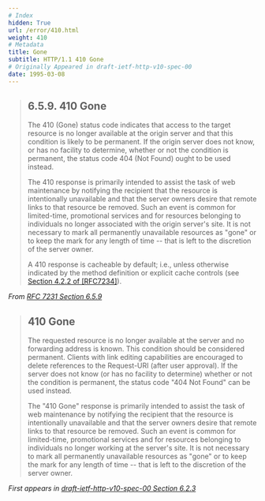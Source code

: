 ```yaml
---
# Index
hidden: True
url: /error/410.html
weight: 410
# Metadata
title: Gone
subtitle: HTTP/1.1 410 Gone
# Originally Appeared in draft-ietf-http-v10-spec-00
date: 1995-03-08
---
```


> ## 6.5.9.  410 Gone
>
> The 410 (Gone) status code indicates that access to the target
> resource is no longer available at the origin server and that this
> condition is likely to be permanent.  If the origin server does not
> know, or has no facility to determine, whether or not the condition
> is permanent, the status code 404 (Not Found) ought to be used
> instead.
>
> The 410 response is primarily intended to assist the task of web
> maintenance by notifying the recipient that the resource is
> intentionally unavailable and that the server owners desire that
> remote links to that resource be removed.  Such an event is common
> for limited-time, promotional services and for resources belonging to
> individuals no longer associated with the origin server's site.  It
> is not necessary to mark all permanently unavailable resources as
> "gone" or to keep the mark for any length of time -- that is left to
> the discretion of the server owner.
>
> A 410 response is cacheable by default; i.e., unless otherwise
> indicated by the method definition or explicit cache controls (see
> [Section 4.2.2 of [RFC7234]](https://tools.ietf.org/html/rfc7234#section-4.2.2)).

<cite>From [RFC 7231 Section 6.5.9](https://tools.ietf.org/html/rfc7231#section-6.5.9)</cite>

> ## 410 Gone
>
> The requested resource is no longer available at the server and no
> forwarding address is known. This condition should be considered
> permanent. Clients with link editing capabilities are encouraged to
> delete references to the Request-URI (after user approval). If the
> server does not know (or has no facility to determine) whether or
> not the condition is permanent, the status code "404 Not Found" can
> be used instead.
>
> The "410 Gone" response is primarily intended to assist the task of
> web maintenance by notifying the recipient that the resource is
> intentionally unavailable and that the server owners desire that
> remote links to that resource be removed. Such an event is common
> for limited-time, promotional services and for resources belonging
> to individuals no longer working at the server's site. It is not
> necessary to mark all permanently unavailable resources as "gone"
> or to keep the mark for any length of time -- that is left to the
> discretion of the server owner.

<cite>First appears in [draft-ietf-http-v10-spec-00 Section 6.2.3](https://tools.ietf.org/html/draft-ietf-http-v10-spec-00#section-6.2.3)</cite>
